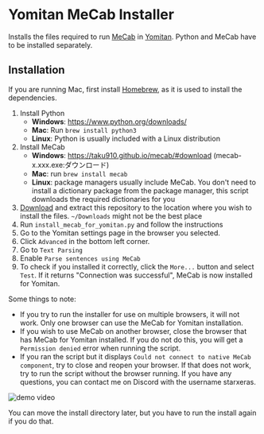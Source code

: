 # Yomitan MeCab Installer

Installs the files required to run [MeCab](https://taku910.github.io/) in [Yomitan](https://github.com/TheMoeWay/yomitan/).
Python and MeCab have to be installed separately.

## Installation

If you are running Mac, first install [Homebrew](https://brew.sh/), as it is used to install the dependencies.

1. Install Python
    - **Windows**: https://www.python.org/downloads/
    - **Mac**: Run `brew install python3`
    - **Linux**: Python is usually included with a Linux distribution
1. Install MeCab
    - **Windows**: https://taku910.github.io/mecab/#download (mecab-x.xxx.exe:ダウンロード)
    - **Mac**: run `brew install mecab`
    - **Linux**: package managers usually include MeCab. You don't need to install a dictionary package from the package manager, this script downloads the required dictionaries for you
1. [Download](https://github.com/starxeras/yomitan-mecab-installer/archive/master.zip) and extract this repository
to the location where you wish to install the files. `~/Downloads` might not be the best place
1. Run `install_mecab_for_yomitan.py` and follow the instructions
2. Go to the Yomitan settings page in the browser you selected.
3. Click `Advanced` in the bottom left corner.
4. Go to `Text Parsing`
5. Enable `Parse sentences using MeCab`
6. To check if you installed it correctly, click the `More...` button and select `Test`. If it returns "Connection was successful", MeCab is now installed for Yomitan.

Some things to note:
- If you try to run the installer for use on multiple browsers, it will not work. Only one browser can use the MeCab for Yomitan installation.
- If you wish to use MeCab on another browser, close the browser that has MeCab for Yomitan installed. If you do not do this, you will get a `Permission denied` error when running the script.
- If you ran the script but it displays `Could not connect to native MeCab component`, try to close and reopen your browser. If that does not work, try to run the script without the browser running. If you have any questions, you can contact me on Discord with the username starxeras.

![demo video](demo.gif)

You can move the install directory later, but you have to run the install again if you do that.
